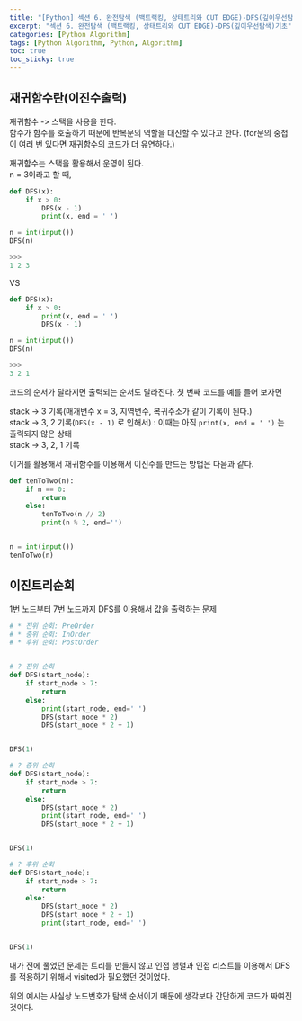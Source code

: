 ```yaml
---
title: "[Python] 섹션 6. 완전탐색 (백트랙킹, 상태트리와 CUT EDGE)-DFS(깊이우선탐색)기초"
excerpt: "섹션 6. 완전탐색 (백트랙킹, 상태트리와 CUT EDGE)-DFS(깊이우선탐색)기초"
categories: [Python Algorithm]
tags: [Python Algorithm, Python, Algorithm]
toc: true
toc_sticky: true
---
```


## 재귀함수란(이진수출력)

재귀함수 -> 스택을 사용을 한다. <br>
함수가 함수를 호출하기 때문에 반복문의 역할을 대신할 수 있다고 한다. (for문의 중첩이 여러 번 있다면 재귀함수의 코드가 더 유연하다.) <br>

재귀함수는 스택을 활용해서 운영이 된다. <br>
n = 3이라고 할 때,

```python
def DFS(x):
    if x > 0:
        DFS(x - 1)
        print(x, end = ' ')

n = int(input())
DFS(n)

>>>
1 2 3
```

VS

```python
def DFS(x):
    if x > 0:
        print(x, end = ' ')
        DFS(x - 1)

n = int(input())
DFS(n)

>>>
3 2 1
```

코드의 순서가 달라지면 출력되는 순서도 달라진다. 첫 번째 코드를 예를 들어 보자면 <br>

stack -> 3 기록(매개변수 x = 3, 지역변수, 복귀주소가 같이 기록이 된다.) <br>
stack -> 3, 2 기록(`DFS(x - 1)` 로 인해서) : 이때는 아직 `print(x, end = ' ')` 는 출력되지 않은 상태 <br>
stack -> 3, 2, 1 기록 <br>

이거를 활용해서 재귀함수를 이용해서 이진수를 만드는 방법은 다음과 같다.

```python
def tenToTwo(n):
    if n == 0:
        return
    else:
        tenToTwo(n // 2)
        print(n % 2, end='')


n = int(input())
tenToTwo(n)
```

## 이진트리순회

1번 노드부터 7번 노드까지 DFS를 이용해서 값을 출력하는 문제

```python
# * 전위 순회: PreOrder
# * 중위 순회: InOrder
# * 후위 순회: PostOrder


# ? 전위 순회
def DFS(start_node):
    if start_node > 7:
        return
    else:
        print(start_node, end=' ')
        DFS(start_node * 2)
        DFS(start_node * 2 + 1)


DFS(1)

# ? 중위 순회
def DFS(start_node):
    if start_node > 7:
        return
    else:
        DFS(start_node * 2)
        print(start_node, end=' ')
        DFS(start_node * 2 + 1)


DFS(1)

# ? 후위 순회
def DFS(start_node):
    if start_node > 7:
        return
    else:
        DFS(start_node * 2)
        DFS(start_node * 2 + 1)
        print(start_node, end=' ')


DFS(1)
```

내가 전에 풀었던 문제는 트리를 만들지 않고 인접 행렬과 인접 리스트를 이용해서 DFS를 적용하기 위해서 visited가 필요했던 것이었다. <br>

위의 예시는 사실상 노드번호가 탐색 순서이기 때문에 생각보다 간단하게 코드가 짜여진 것이다.
